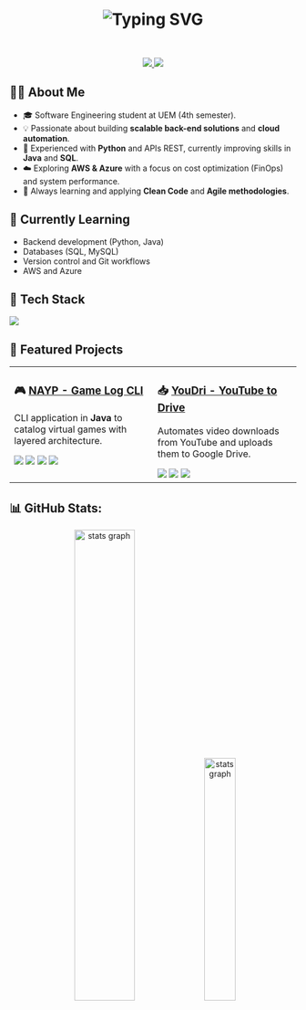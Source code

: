 <h1 align="center">
  <img src="https://readme-typing-svg.demolab.com?font=Fira+Code&weight=700&size=32&pause=1000&color=FFFFFF&center=true&vCenter=true&width=800&lines=Welcome+to+my+GitHub+Profile%21;I'm+Matheus+Frazatto!" alt="Typing SVG" />
</h1>

<br>

<p align="center">
  <a href="mailto:matheusfrazattodias@gmail.com">
    <img src="https://img.shields.io/badge/Email-D14836?style=for-the-badge&logo=gmail&logoColor=white" />
  </a>
  <a href="https://www.linkedin.com/in/matheus-frazatto-dias-093ba5338/" target="_blank">
    <img src="https://img.shields.io/badge/LinkedIn-0077B5?style=for-the-badge&logo=linkedin&logoColor=white" />
  </a>
</p>

## 👨‍💻 About Me
- 🎓 Software Engineering student at UEM (4th semester).
- 💡 Passionate about building **scalable back-end solutions** and **cloud automation**.
- 🐍 Experienced with **Python** and APIs REST, currently improving skills in **Java** and **SQL**.
- ☁️ Exploring **AWS & Azure** with a focus on cost optimization (FinOps) and system performance.
- 🚀 Always learning and applying **Clean Code** and **Agile methodologies**.

## 🌱 Currently Learning
- Backend development (Python, Java)
- Databases (SQL, MySQL)
- Version control and Git workflows
- AWS and Azure

## 🚀 Tech Stack

<p align="left">
  <a href="https://skillicons.dev">
    <img src="https://skillicons.dev/icons?i=python,java,javascript,sqlite,git,docker,linux" />
  </a>
</p>

## 📌 Featured Projects

<table align="center">
  <tr>
    <td width="50%" valign="top">
      <h3>🎮 <a href="https://github.com/MatheusFrazatto/NAYP---Game_Log_CLI">NAYP - Game Log CLI</a></h3>
      <p>CLI application in <b>Java</b> to catalog virtual games with layered architecture.</p>
      <img src="https://img.shields.io/badge/Java-17+-orange?style=for-the-badge&logo=java" />
      <img src="https://img.shields.io/badge/Maven-3.8+-red?style=for-the-badge&logo=apache-maven" />
      <img src="https://img.shields.io/badge/SQLite-003B57?style=for-the-badge&logo=sqlite" />
      <img src="https://img.shields.io/badge/RAWG_API-000000?style=for-the-badge" />
    </td>
    <td width="50%" valign="top">
      <h3>📥 <a href="https://github.com/MatheusFrazatto/YouDri">YouDri - YouTube to Drive</a></h3>
      <p>Automates video downloads from YouTube and uploads them to Google Drive.</p>
      <img src="https://img.shields.io/badge/Python-3.7+-blue?style=for-the-badge&logo=python" />
      <img src="https://img.shields.io/badge/yt--dlp-FF0000?style=for-the-badge&logo=youtube" />
      <img src="https://img.shields.io/badge/Google%20Drive-4285F4?style=for-the-badge&logo=googledrive&logoColor=white" />
    </td>
  </tr>
</table>




## 📊 GitHub Stats:
<div align="center">
  <img src="https://github-readme-streak-stats.herokuapp.com/?user=MatheusFrazatto&theme=transparent&hide_border=true" width="46%" alt="stats graph" />
  <img src="https://github-readme-stats.vercel.app/api/top-langs/?username=MatheusFrazatto&theme=transparent&hide_border=true&layout=compact" width="33%" alt="stats graph" />
</div>
<br>


